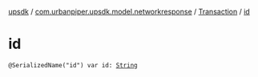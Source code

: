[upsdk](../../index.md) / [com.urbanpiper.upsdk.model.networkresponse](../index.md) / [Transaction](index.md) / [id](./id.md)

# id

`@SerializedName("id") var id: `[`String`](https://kotlinlang.org/api/latest/jvm/stdlib/kotlin/-string/index.html)